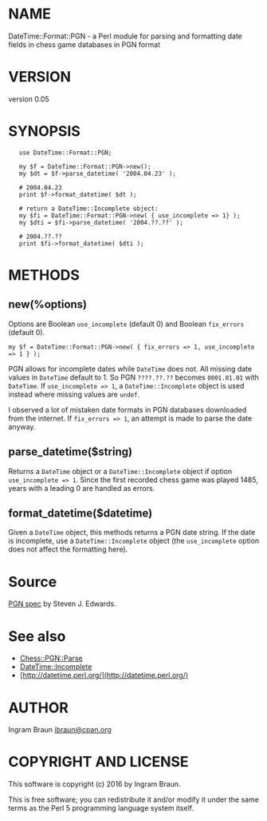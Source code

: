 # NAME

DateTime::Format::PGN - a Perl module for parsing and formatting date fields in chess game databases in PGN format

# VERSION

version 0.05

# SYNOPSIS

       use DateTime::Format::PGN;
    
       my $f = DateTime::Format::PGN->new();
       my $dt = $f->parse_datetime( '2004.04.23' );
    
       # 2004.04.23
       print $f->format_datetime( $dt );
       
       # return a DateTime::Incomplete object:
       my $fi = DateTime::Format::PGN->new( { use_incomplete => 1} );
       my $dti = $fi->parse_datetime( '2004.??.??' );
       
       # 2004.??.??
       print $fi->format_datetime( $dti );

# METHODS

## new(%options)

Options are Boolean `use_incomplete` (default 0) and Boolean `fix_errors` (default 0).

    my $f = DateTime::Format::PGN->new( { fix_errors => 1, use_incomplete => 1 } );

PGN allows for incomplete dates while `DateTime` does not. All missing date values in `DateTime` default to 1. So PGN `????.??.??` becomes 
`0001.01.01` with `DateTime`. If `use_incomplete => 1`, a `DateTime::Incomplete` object is used instead where missing values are `undef`.

I observed a lot of mistaken date formats in PGN databases downloaded from the internet. If `fix_errors => 1`, an attempt is made to parse the 
date anyway.

## parse\_datetime($string)

Returns a `DateTime` object or a `DateTime::Incomplete` object if option `use_incomplete => 1`. Since the first recorded chess game 
was played 1485, years with a leading 0 are handled as errors.

## format\_datetime($datetime)

Given a `DateTime` object, this methods returns a PGN date string. If the date is incomplete, use 
a `DateTime::Incomplete` object (the `use_incomplete` option does not affect the formatting here).

# Source

[PGN spec](https://www.chessclub.com/user/help/PGN-spec) by Steven J. Edwards.

# See also

- [Chess::PGN::Parse](https://metacpan.org/pod/Chess::PGN::Parse)
- [DateTime::Incomplete](https://metacpan.org/pod/DateTime::Incomplete)
- [http://datetime.perl.org/](http://datetime.perl.org/)

# AUTHOR

Ingram Braun <ibraun@cpan.org>

# COPYRIGHT AND LICENSE

This software is copyright (c) 2016 by Ingram Braun.

This is free software; you can redistribute it and/or modify it under
the same terms as the Perl 5 programming language system itself.
